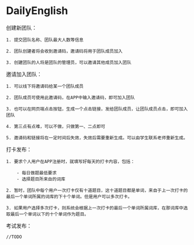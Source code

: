 # DailyEnglish
创建新团队：

    1. 提交团队名称、团队最大人数等信息

    2. 团队创建者将会收到邀请码，邀请码将用于团队成员加入

    3. 创建团队的人将是团队的管理员，可以邀请其他成员加入团队


邀请加入团队：

    1. 可以线下将邀请码给某一个团队成员

    2. 团队成员可使用此邀请码，在APP中输入邀请码，即可加入团队

    3. 也可以在网页端点击按钮，生成一个点击链接，发给团队成员，让团队成员点击，即可加入团队

    4. 第三点有点难，可以不做，只做第一、二点即可

    5. 邀请码和链接将在一定时间后失效，失效后需要重新生成。可以由学生联系老师重新生成。
打卡发布：

    1. 要求个人用户在APP注册时，就填写好每天的打卡内容，包括：

        - 每日做题最低要求
        - 选择题目所来自的词库
        
    2. 暂时，团队中每个用户一次打卡仅有十道题目，这十道题目都是单词，来自于上一次打卡的最后一个单词所属的词库的下十个单词。但是用户可以多次打卡。

    3. 如果用户选择多次打卡，则系统会根据上一次打卡的最后一个单词所属词库，在那词库中选取最后一个单词以下的十个单词作为题目。

考试发布： 

    //TODO



